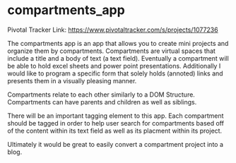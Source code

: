 compartments_app
================

Pivotal Tracker Link: https://www.pivotaltracker.com/s/projects/1077236

The compartments app is an app that allows you to create mini projects and organize them by compartments. Compartments are virtual spaces that include a title and a body of text (a text field). Eventually a compartment will be able to hold excel sheets and power point presentations. Additionally I would like to program a specific form that solely holds (annoted) links and presents them in a visually pleasing manner. 

Compartments relate to each other similarly to a DOM Structure. Compartments can have parents and children as well as siblings. 

There will be an important tagging element to this app. Each compartment should be tagged in order to help user search for compartments based off of the content within its text field as well as its placment within its project. 

Ultimately it would be great to easily convert a compartment project into a blog. 


